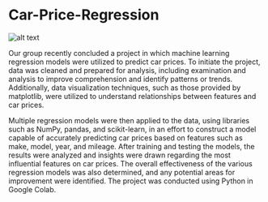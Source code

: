 # Car-Price-Regression
![alt text](https://cdn.autoportal.com/img/news/1883/main/main.jpg)


Our group recently concluded a project in which machine learning regression models were utilized to predict car prices. To initiate the project, data was cleaned and prepared for analysis, including examination and analysis to improve comprehension and identify patterns or trends. Additionally, data visualization techniques, such as those provided by matplotlib, were utilized to understand relationships between features and car prices.

Multiple regression models were then applied to the data, using libraries such as NumPy, pandas, and scikit-learn, in an effort to construct a model capable of accurately predicting car prices based on features such as make, model, year, and mileage. After training and testing the models, the results were analyzed and insights were drawn regarding the most influential features on car prices. The overall effectiveness of the various regression models was also determined, and any potential areas for improvement were identified. The project was conducted using Python in Google Colab.




